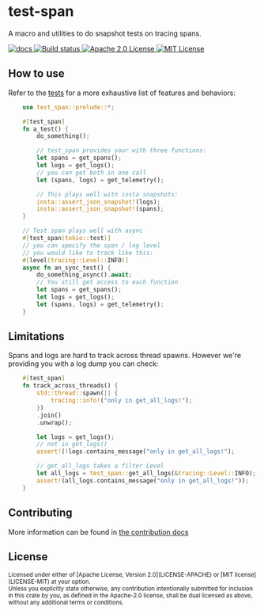 # test-span

A macro and utilities to do snapshot tests on tracing spans.

  <p>
  <a href="https://docs.rs/test-span">
      <img src="https://docs.rs/test-span/badge.svg" alt="docs">
  </a>
  <a href="https://app.circleci.com/pipelines/github/apollographql/test-span">
      <img src="https://circleci.com/gh/circleci/circleci-docs.svg?style=shield" alt="Build status">
  </a>
  <a href="LICENSE-APACHE">
    <img
    src="https://img.shields.io/badge/license-apache2-green.svg" alt="Apache 2.0 License">
  </a>
  <a href="LICENSE-MIT">
    <img
    src="https://img.shields.io/badge/license-mit-blue.svg" alt="MIT License">
  </a>
</p>

## How to use

Refer to the [tests](test-span/tests/tests.rs) for a more exhaustive list of features and behaviors:

```rust
    use test_span::prelude::*;

    #[test_span]
    fn a_test() {
        do_something();

        // test_span provides your with three functions:
        let spans = get_spans();
        let logs = get_logs();
        // you can get both in one call
        let (spans, logs) = get_telemetry();

        // This plays well with insta snapshots:
        insta::assert_json_snapshot!(logs);
        insta::assert_json_snapshot!(spans);
    }

    // Test span plays well with async
    #[test_span(tokio::test)]
    // you can specify the span / log level
    // you would like to track like this:
    #[level(tracing::Level::INFO)]
    async fn an_sync_test() {
        do_something_async().await;
        // You still get access to each function
        let spans = get_spans();
        let logs = get_logs();
        let (spans, logs) = get_telemetry();
    }
```

## Limitations

Spans and logs are hard to track across thread spawns. However we're providing you with a log dump you can check:

```rust
    #[test_span]
    fn track_across_threads() {
        std::thread::spawn(|| {
            tracing::info!("only in get_all_logs!");
        })
        .join()
        .unwrap();

        let logs = get_logs();
        // not in get_logs()
        assert!(!logs.contains_message("only in get_all_logs!");

        // get_all_logs takes a filter Level
        let all_logs = test_span::get_all_logs(&tracing::Level::INFO);
        assert!(all_logs.contains_message("only in get_all_logs!"));
    }
```

## Contributing

More information can be found in [the contribution docs](CONTRIBUTING.md)

## License

<sup>
Licensed under either of [Apache License, Version
2.0](LICENSE-APACHE) or [MIT license](LICENSE-MIT) at your option.
</sup>

<br>

<sub>
Unless you explicitly state otherwise, any contribution intentionally submitted
for inclusion in this crate by you, as defined in the Apache-2.0 license, shall
be dual licensed as above, without any additional terms or conditions.
</sub>
